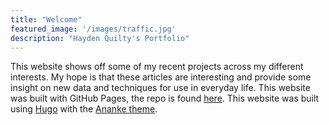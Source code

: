 ```yaml
---
title: "Welcome"
featured_image: '/images/traffic.jpg'
description: "Hayden Quilty's Portfolio"
---
```

This website shows off some of my recent projects across my different interests. My hope is that these articles are interesting and provide some insight on new data and techniques for use in everyday life. This website was built with GitHub Pages, the repo is found [here](https://github.com/jhquilty99/blog). This website was built using [Hugo](https://gohugo.io/about/) with the [Ananke theme](https://github.com/theNewDynamic/gohugo-theme-ananke).
